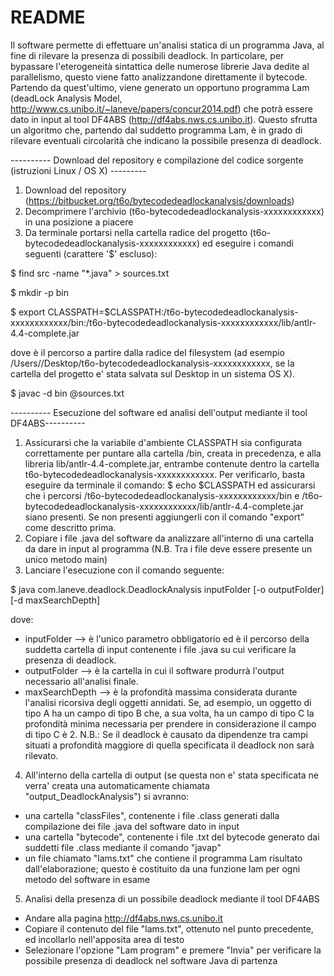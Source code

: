 # README #

Il software permette di effettuare un'analisi statica di un programma Java, al fine di rilevare la presenza di possibili deadlock.
In particolare, per bypassare l'eterogeneità sintattica delle numerose librerie Java dedite al parallelismo, questo viene fatto analizzandone direttamente il bytecode. 
Partendo da quest'ultimo, viene generato un opportuno programma Lam (deadLock Analysis Model, http://www.cs.unibo.it/~laneve/papers/concur2014.pdf) che potrà essere dato in input al tool DF4ABS (http://df4abs.nws.cs.unibo.it). Questo sfrutta un algoritmo che, partendo dal suddetto programma Lam, è in grado di rilevare eventuali circolarità che indicano la possibile presenza di deadlock.

---------- Download del repository e compilazione del codice sorgente (istruzioni Linux / OS X) ---------

1) Download del repository (https://bitbucket.org/t6o/bytecodedeadlockanalysis/downloads)
2) Decomprimere l'archivio (t6o-bytecodedeadlockanalysis-xxxxxxxxxxxx) in una posizione a piacere
3) Da terminale portarsi nella cartella radice del progetto (t6o-bytecodedeadlockanalysis-xxxxxxxxxxxx) ed eseguire i comandi seguenti (carattere '$' escluso):

$ find src -name "*.java" > sources.txt

$ mkdir -p bin

$ export CLASSPATH=$CLASSPATH:<AbsolutePath>/t6o-bytecodedeadlockanalysis-xxxxxxxxxxxx/bin:<AbsolutePath>/t6o-bytecodedeadlockanalysis-xxxxxxxxxxxx/lib/antlr-4.4-complete.jar

dove <AbsolutePath> è il percorso a partire dalla radice del filesystem (ad esempio /Users/<username>/Desktop/t6o-bytecodedeadlockanalysis-xxxxxxxxxxxx, se la cartella del progetto e' stata salvata sul Desktop in un sistema OS X).

$ javac -d bin @sources.txt

---------- Esecuzione del software ed analisi dell'output mediante il tool DF4ABS----------

1) Assicurarsi che la variabile d'ambiente CLASSPATH sia configurata correttamente per puntare alla cartella /bin, creata in precedenza, e alla libreria lib/antlr-4.4-complete.jar, entrambe contenute dentro la cartella t6o-bytecodedeadlockanalysis-xxxxxxxxxxxx. Per verificarlo, basta eseguire da terminale il comando:
$ echo $CLASSPATH
ed assicurarsi che i percorsi <AbsolutePath>/t6o-bytecodedeadlockanalysis-xxxxxxxxxxxx/bin e <AbsolutePath>/t6o-bytecodedeadlockanalysis-xxxxxxxxxxxx/lib/antlr-4.4-complete.jar siano presenti. Se non presenti aggiungerli con il comando "export" come descritto prima.
2) Copiare i file .java del software da analizzare all'interno di una cartella da dare in input al programma (N.B. Tra i file deve essere presente un unico metodo main)
3) Lanciare l'esecuzione con il comando seguente:

$ java com.laneve.deadlock.DeadlockAnalysis inputFolder [-o outputFolder] [-d maxSearchDepth]

dove:
- inputFolder --> è l'unico parametro obbligatorio ed è il percorso della suddetta cartella di input contenente i file .java su cui verificare la presenza di deadlock.
- outputFolder --> è la cartella in cui il software produrrà l'output necessario all'analisi finale.
- maxSearchDepth --> è la profondità massima considerata durante l'analisi ricorsiva degli oggetti annidati. Se, ad esempio, un oggetto di tipo A ha un campo di tipo B che, a sua volta, ha un campo di tipo C la profondità minima necessaria per prendere in considerazione il campo di tipo C è 2. N.B.: Se il deadlock è causato da dipendenze tra campi situati a profondità maggiore di quella specificata il deadlock non sarà rilevato.

4) All'interno della cartella di output (se questa non e' stata specificata ne verra' creata una automaticamente chiamata "output_DeadlockAnalysis") si avranno:
- una cartella "classFiles", contenente i file .class generati dalla compilazione dei file .java del software dato in input
- una cartella "bytecode", contenente i file .txt del bytecode generato dai suddetti file .class mediante il comando "javap"
- un file chiamato "lams.txt" che contiene il programma Lam risultato dall'elaborazione; questo è costituito da una funzione lam per ogni metodo del software in esame

5) Analisi della presenza di un possibile deadlock mediante il tool DF4ABS
-  Andare alla pagina http://df4abs.nws.cs.unibo.it
-  Copiare il contenuto del file "lams.txt", ottenuto nel punto precedente, ed incollarlo nell'apposita area di testo
-  Selezionare l'opzione "Lam program" e premere "Invia" per verificare la possibile presenza di deadlock nel software Java di partenza
